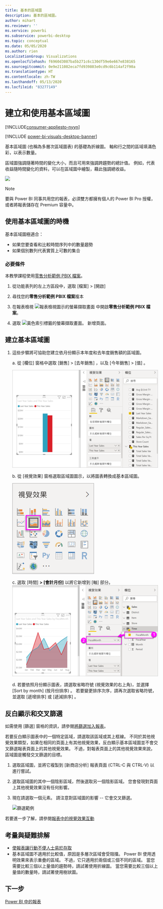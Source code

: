 ```yaml
---
title: 基本的區域圖
description: 基本的區域圖。
author: mihart
ms.reviewer: ''
ms.service: powerbi
ms.subservice: powerbi-desktop
ms.topic: conceptual
ms.date: 05/05/2020
ms.author: rien
LocalizationGroup: Visualizations
ms.openlocfilehash: f6960d3087ba5b271c6c130df59e6e667e838165
ms.sourcegitcommit: 0e9e211082eca7fd939803e0cd9c6b114af2f90a
ms.translationtype: HT
ms.contentlocale: zh-TW
ms.lasthandoff: 05/13/2020
ms.locfileid: "83277149"
---
```

# <a name="create-and-use-basic-area-charts"></a>建立和使用基本區域圖

[!INCLUDE[consumer-appliesto-nyyn](../includes/consumer-appliesto-nyyn.md)]

[!INCLUDE [power-bi-visuals-desktop-banner](../includes/power-bi-visuals-desktop-banner.md)]

基本區域圖 (也稱為多層次區域圖表) 的基礎為折線圖。 軸和行之間的區域填滿色彩，以表示數量。 

區域圖強調隨著時間的變化大小，而且可用來強調跨趨勢的總計值。 例如，代表收益隨時間變化的資料，可以在區域圖中繪製，藉此強調總收益。

![](media/power-bi-visualization-basic-area-chart/power-bi-chart-example.png)

> [!NOTE]
> 要與 Power BI 同事共用您的報表，必須雙方都擁有個人的 Power BI Pro 授權，或者將報表儲存在 Premium 容量中。

## <a name="when-to-use-a-basic-area-chart"></a>使用基本區域圖的時機
基本區域圖極適合：

* 如果您要查看和比較時間序列中的數量趨勢 
* 如果個別數列代表實質上可數的集合

### <a name="prerequisites"></a>必要條件
本教學課程使用[零售分析範例 PBIX 檔案](https://download.microsoft.com/download/9/6/D/96DDC2FF-2568-491D-AAFA-AFDD6F763AE3/Retail%20Analysis%20Sample%20PBIX.pbix)。

1. 從功能表列的左上方區段中，選取 [檔案]   > [開啟] 
   
2. 尋找您的**零售分析範例 PBIX 檔案**複本

1. 在報表檢視 ![報表檢視圖示的螢幕擷取畫面](media/power-bi-visualization-kpi/power-bi-report-view.png) 中開啟**零售分析範例 PBIX 檔案**。

1. 選取 ![黃色索引標籤的螢幕擷取畫面。](media/power-bi-visualization-kpi/power-bi-yellow-tab.png) 新增頁面。


## <a name="create-a-basic-area-chart"></a>建立基本區域圖
 

1. 這些步驟將可協助您建立依月份顯示本年度和去年度銷售額的區域圖。
   
   a. 從 [欄位] 窗格中選取 [銷售] \> [去年銷售]  ，以及 [今年銷售] > [值]  。

   ![區域圖資料值](media/power-bi-visualization-basic-area-chart/power-bi-bar-chart.png)

   b.  從 [視覺效果] 窗格選取區域圖圖示，以將圖表轉換成基本區域圖。

   ![區域圖圖示](media/power-bi-visualization-basic-area-chart/convertchart.png)
   
   c.  選取 [時間] **\> [會計月份]** 以將它新增到 [軸]  部分。   
   ![區域圖軸值](media/power-bi-visualization-basic-area-chart/powerbi-area-chartnew.png)
   
   d.  若要依照月份顯示圖表，請選取省略符號 \(視覺效果的右上角)，並選擇 \[Sort by month] \(按月份排序)  。 若要變更排序次序，請再次選取省略符號，並選取 [遞增排序]  或 [遞減排序]  。

## <a name="highlighting-and-cross-filtering"></a>反白顯示和交叉篩選
如需使用 [篩選] 窗格的資訊，請參閱[將篩選加入報表](../create-reports/power-bi-report-add-filter.md)。

若要反白顯示圖表中的一個特定區域，請選取該區域或其上框線。  不同於其他視覺效果類型，如果在相同的頁面上有其他視覺效果，反白顯示基本區域圖並不會交叉篩選報表頁面上的其他視覺效果。 不過，對報表頁面上的其他視覺效果來說，區域圖是觸發交叉篩選的目標。 

1. 選取區域圖，並將它複製到 [新商店分析]  報表頁面 (CTRL-C 與 CTRL-V) 以進行嘗試。
2. 選取區域圖的其中一個陰影區域，然後選取另一個陰影區域。 您會發現對頁面上其他視覺效果沒有任何影響。
1. 現在請選取一個元素。 請注意對區域圖的影響 -- 它會交叉篩選。

    ![篩選範例](media/power-bi-visualization-basic-area-chart/power-bi-area-chart-filters.gif) 

若要進一步了解，請參閱[報表中的視覺效果互動](../create-reports/service-reports-visual-interactions.md)


## <a name="considerations-and-troubleshooting"></a>考量與疑難排解   
* [使報表讓行動不便人士易於存取](../desktop-accessibility.md)
* 基本區域圖不適用於比較值，原因是多層次區域會受阻擋。 Power BI 使用透明效果來表示重疊的區域。 不過，它只適用於兩個或三個不同的區域。 當您需要比較三個以上量值的趨勢時，請試著使用折線圖。 當您需要比較三個以上量值的數量時，請試著使用樹狀圖。

## <a name="next-step"></a>下一步
[Power BI 中的報表](power-bi-visualization-card.md)  



